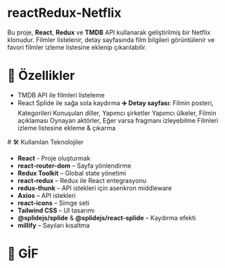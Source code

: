 # reactRedux-Netflix
Bu proje, **React**, **Redux** ve **TMDB** API kullanarak geliştirilmiş bir Netflix klonudur.
Filmler listelenir, detay sayfasında film bilgileri görüntülenir ve favori filmler izleme listesine eklenip çıkarılabilir.

# 🚀 Özellikler
- TMDB API ile filmleri listeleme
- React Splide ile sağa sola kaydırma
**✈️ Detay sayfası**:
Filmin posteri, Kategorileri
Konuşulan diller, Yapımcı şirketler
Yapımcı ülkeler, Filmin açıklaması
Oynayan aktörler, Eğer varsa fragmanı izleyebilme
Filmleri izleme listesine ekleme & çıkarma

# 🛠 Kullanılan Teknolojiler
- **React** - Proje oluşturmak
- **react-router-dom** – Sayfa yönlendirme
- **Redux Toolkit** – Global state yönetimi
- **react-redux** – Redux ile React entegrasyonu
- **redux-thunk** – API istekleri için asenkron middleware
- **Axios** – API istekleri
- **react-icons** – Simge seti
- **Tailwind CSS** – UI tasarımı
- **@splidejs/splide** & **@splidejs/react-splide** – Kaydırma efekti
- **millify** – Sayıları kısaltma

# 📸 GİF 



